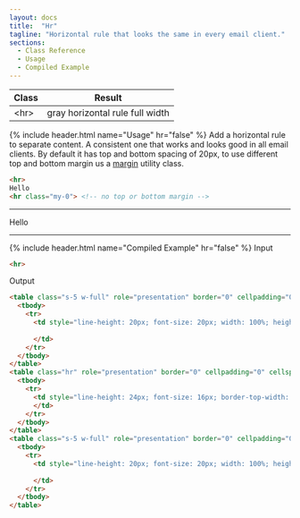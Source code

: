```yaml
---
layout: docs
title:  "Hr"
tagline: "Horizontal rule that looks the same in every email client."
sections:
  - Class Reference
  - Usage
  - Compiled Example
---
```

<a class="anchor" name="class-reference"></a>
<div class="table-utilities">
  <table class="table">
    <thead>
      <tr>
        <th>Class</th>
        <th>Result</th>
      </tr>
    </thead>
    <tbody>
      <tr><td class="class">&lt;hr&gt;</td><td class="result">gray horizontal rule full width</td></tr>
    </tbody>
  </table>
</div>

{% include header.html name="Usage" hr="false" %}
Add a horizontal rule to separate content. A consistent one that works and looks good in all email clients. By default it has top and bottom spacing of 20px, to use different top and bottom margin us a [margin](/docs/spacing) utility class.

```html
<hr>
Hello
<hr class="my-0"> <!-- no top or bottom margin -->
```
<hr>
Hello
<hr class="my-0"> <!-- no top or bottom margin -->

{% include header.html name="Compiled Example" hr="false" %}
<span class="badge rounded-pill badge-input">Input</span>
```html
<hr>
```

<span class="badge rounded-pill badge-output">Output</span>
```html
<table class="s-5 w-full" role="presentation" border="0" cellpadding="0" cellspacing="0" style="width: 100%;" width="100%">
  <tbody>
    <tr>
      <td style="line-height: 20px; font-size: 20px; width: 100%; height: 20px; margin: 0;" align="left" width="100%" height="20">
         
      </td>
    </tr>
  </tbody>
</table>
<table class="hr" role="presentation" border="0" cellpadding="0" cellspacing="0" style="width: 100%;">
  <tbody>
    <tr>
      <td style="line-height: 24px; font-size: 16px; border-top-width: 1px; border-top-color: #e2e8f0; border-top-style: solid; height: 1px; width: 100%; margin: 0;" align="left">
      </td>
    </tr>
  </tbody>
</table>
<table class="s-5 w-full" role="presentation" border="0" cellpadding="0" cellspacing="0" style="width: 100%;" width="100%">
  <tbody>
    <tr>
      <td style="line-height: 20px; font-size: 20px; width: 100%; height: 20px; margin: 0;" align="left" width="100%" height="20">
         
      </td>
    </tr>
  </tbody>
</table>
```
